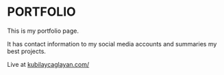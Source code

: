 # PORTFOLIO

This is my portfolio page.

It has contact information to my social media accounts and summaries my best projects.

Live at [kubilaycaglayan.com/](kubilaycaglayan.com/)
